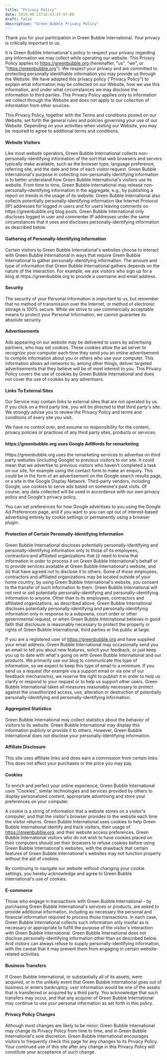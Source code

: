 ```yaml
---
title: "Privacy Policy"
date: 2019-08-21T16:43:47-07:00
draft: false
description: "Green Bubble Privacy Policy"
---
```



Thank you for your participation in Green Bubble International. Your privacy is critically important to us.

It is Green Bubble International's policy to respect your privacy regarding any information we may collect while operating our website. This Privacy Policy applies to <a href="https://greenbubble.org">https://greenbubble.org</a> (hereinafter, "us", "we", or "https://greenbubble.org"). We respect your privacy and are committed to protecting personally identifiable information you may provide us through the Website. We have adopted this privacy policy ("Privacy Policy") to explain what information may be collected on our Website, how we use this information, and under what circumstances we may disclose the information to third parties. This Privacy Policy applies only to information we collect through the Website and does not apply to our collection of information from other sources.

This Privacy Policy, together with the Terms and conditions posted on our Website, set forth the general rules and policies governing your use of our Website. Depending on your activities when visiting our Website, you may be required to agree to additional terms and conditions.

<h4 class="font-weight-bold text-dark pt-3">Website Visitors</h4>
Like most website operators, Green Bubble International collects non-personally-identifying information of the sort that web browsers and servers typically make available, such as the browser type, language preference, referring site, and the date and time of each visitor request. Green Bubble International's purpose in collecting non-personally identifying information is to better understand how Green Bubble International's visitors use its website. From time to time, Green Bubble International may release non-personally-identifying information in the aggregate, e.g., by publishing a report on trends in the usage of its website.
Green Bubble International also collects potentially personally-identifying information like Internet Protocol (IP) addresses for logged in users and for users leaving comments on https://greenbubble.org blog posts. Green Bubble International only discloses logged in user and commenter IP addresses under the same circumstances that it uses and discloses personally-identifying information as described below.

<h4 class="font-weight-bold text-dark pt-3">Gathering of Personally-Identifying Information</h4>
Certain visitors to Green Bubble International's websites choose to interact with Green Bubble International in ways that require Green Bubble International to gather personally-identifying information. The amount and type of information that Green Bubble International gathers depends on the nature of the interaction. For example, we ask visitors who sign up for a blog at https://greenbubble.org to provide a username and email address.

<h4 class="font-weight-bold text-dark pt-3">Security</h4>
The security of your Personal Information is important to us, but remember that no method of transmission over the Internet, or method of electronic storage is 100% secure. While we strive to use commercially acceptable means to protect your Personal Information, we cannot guarantee its absolute security.

<h4 class="font-weight-bold text-dark pt-3">Advertisements</h4>
Ads appearing on our website may be delivered to users by advertising partners, who may set cookies. These cookies allow the ad server to recognize your computer each time they send you an online advertisement to compile information about you or others who use your computer. This information allows ad networks to, among other things, deliver targeted advertisements that they believe will be of most interest to you. This Privacy Policy covers the use of cookies by Green Bubble International and does not cover the use of cookies by any advertisers.


<h4 class="font-weight-bold text-dark pt-3">Links To External Sites</h4>
Our Service may contain links to external sites that are not operated by us. If you click on a third party link, you will be directed to that third party's site. We strongly advise you to review the Privacy Policy and terms and conditions of every site you visit.

We have no control over, and assume no responsibility for the content, privacy policies or practices of any third party sites, products or services.
			
<h4 class="font-weight-bold text-dark pt-3">https://greenbubble.org uses Google AdWords for remarketing</h4>
Https://greenbubble.org uses the remarketing services to advertise on third party websites (including Google) to previous visitors to our site. It could mean that we advertise to previous visitors who haven't completed a task on our site, for example using the contact form to make an enquiry. This could be in the form of an advertisement on the Google search results page, or a site in the Google Display Network. Third-party vendors, including Google, use cookies to serve ads based on someone's past visits. Of course, any data collected will be used in accordance with our own privacy policy and Google's privacy policy.

You can set preferences for how Google advertises to you using the Google Ad Preferences page, and if you want to you can opt out of interest-based advertising entirely by cookie settings or permanently using a browser plugin.
			
<h4 class="font-weight-bold text-dark pt-3">Protection of Certain Personally-Identifying Information</h4>
Green Bubble International discloses potentially personally-identifying and personally-identifying information only to those of its employees, contractors and affiliated organizations that (i) need to know that information in order to process it on Green Bubble International's behalf or to provide services available at Green Bubble International's website, and (ii) that have agreed not to disclose it to others. Some of those employees, contractors and affiliated organizations may be located outside of your home country; by using Green Bubble International's website, you consent to the transfer of such information to them. Green Bubble International will not rent or sell potentially personally-identifying and personally-identifying information to anyone. Other than to its employees, contractors and affiliated organizations, as described above, Green Bubble International discloses potentially personally-identifying and personally-identifying information only in response to a subpoena, court order or other governmental request, or when Green Bubble International believes in good faith that disclosure is reasonably necessary to protect the property or rights of Green Bubble International, third parties or the public at large.

If you are a registered user of https://greenbubble.org and have supplied your email address, Green Bubble International may occasionally send you an email to tell you about new features, solicit your feedback, or just keep you up to date with what's going on with Green Bubble International and our products. We primarily use our blog to communicate this type of information, so we expect to keep this type of email to a minimum. If you send us a request (for example via a support email or via one of our feedback mechanisms), we reserve the right to publish it in order to help us clarify or respond to your request or to help us support other users. Green Bubble International takes all measures reasonably necessary to protect against the unauthorized access, use, alteration or destruction of potentially personally-identifying and personally-identifying information.

<h4 class="font-weight-bold text-dark pt-3">Aggregated Statistics</h4>
Green Bubble International may collect statistics about the behavior of visitors to its website. Green Bubble International may display this information publicly or provide it to others. However, Green Bubble International does not disclose your personally-identifying information.

<h4 class="font-weight-bold text-dark pt-3">Affiliate Disclosure</h4>
This site uses affiliate links and does earn a commission from certain links. This does not affect your purchases or the price you may pay.

<h4 class="font-weight-bold text-dark pt-3">Cookies</h4>
To enrich and perfect your online experience, Green Bubble International uses "Cookies", similar technologies and services provided by others to display personalized content, appropriate advertising and store your preferences on your computer.

A cookie is a string of information that a website stores on a visitor's computer, and that the visitor's browser provides to the website each time the visitor returns. Green Bubble International uses cookies to help Green Bubble International identify and track visitors, their usage of https://greenbubble.org, and their website access preferences. Green Bubble International visitors who do not wish to have cookies placed on their computers should set their browsers to refuse cookies before using Green Bubble International's websites, with the drawback that certain features of Green Bubble International's websites may not function properly without the aid of cookies.

By continuing to navigate our website without changing your cookie settings, you hereby acknowledge and agree to Green Bubble International's use of cookies.

<h4 class="font-weight-bold text-dark pt-3">E-commerce</h4>
Those who engage in transactions with Green Bubble International – by purchasing Green Bubble International's services or products, are asked to provide additional information, including as necessary the personal and financial information required to process those transactions. In each case, Green Bubble International collects such information only insofar as is necessary or appropriate to fulfill the purpose of the visitor's interaction with Green Bubble International. Green Bubble International does not disclose personally-identifying information other than as described below. And visitors can always refuse to supply personally-identifying information, with the caveat that it may prevent them from engaging in certain website-related activities.

<h4 class="font-weight-bold text-dark pt-3">Business Transfers</h4>
If Green Bubble International, or substantially all of its assets, were acquired, or in the unlikely event that Green Bubble International goes out of business or enters bankruptcy, user information would be one of the assets that is transferred or acquired by a third party. You acknowledge that such transfers may occur, and that any acquirer of Green Bubble International may continue to use your personal information as set forth in this policy.

<h4 class="font-weight-bold text-dark pt-3">Privacy Policy Changes</h4>
Although most changes are likely to be minor, Green Bubble International may change its Privacy Policy from time to time, and in Green Bubble International's sole discretion. Green Bubble International encourages visitors to frequently check this page for any changes to its Privacy Policy. Your continued use of this site after any change in this Privacy Policy will constitute your acceptance of such change.